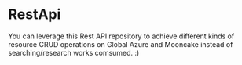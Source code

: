 # RestApi

You can leverage this Rest API repository to achieve different kinds of resource CRUD operations on Global Azure and Mooncake instead of searching/research works comsumed. :) 
